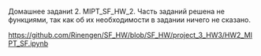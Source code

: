 Домашнее заданиt 2. MIPT_SF_HW_2.
Часть заданий решена не функциями, так как об их необходимости в задании ничего не сказано.

https://github.com/Rinengen/SF_HW/blob/SF_HW/project_3_HW3/HW2_MIPT_SF.ipynb

